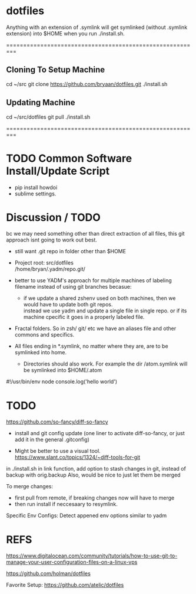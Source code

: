 # dotfiles

Anything with an extension of .symlink will get symlinked (without .symlink extension) into $HOME when you run ./install.sh.


=========================================================

## Cloning To Setup Machine

cd ~/src
git clone https://github.com/bryaan/dotfiles.git
./install.sh

## Updating Machine

cd ~/src/dotfiles
git pull
./install.sh

=========================================================

# TODO Common Software Install/Update Script
- pip install howdoi
- sublime settings.


# Discussion / TODO

bc we may need something other than direct extraction of all files, this git approach isnt going to work out best.

- still want .git repo in folder other than $HOME

- Project root:  src/dotfiles  
/home/bryan/.yadm/repo.git/


- better to use YADM's approach for multiple machines of labeling filename instead of using git branches becasue:
  - if we update a shared zshenv used on both machines, then we would have to update both git repos.  
    instead we use yadm and update a single file in single repo.  or if its machine cpecific it goes in a properly labeled file.
 

- Fractal folders.  So in zsh/ git/ etc we have an aliases file and other commons and specifics.
- All files ending in *.symlink, no matter where they are, are to be symlinked into home.
  - Directories should also work.  For example the dir /atom.symlink will be symlinked into $HOME/.atom


#!/usr/bin/env node console.log('hello world')




# TODO 

https://github.com/so-fancy/diff-so-fancy
- install and git config update (one liner to activate diff-so-fancy, or just add it in the general .gitconfig)

- Might be better to use a visual tool.
https://www.slant.co/topics/1324/~diff-tools-for-git



in ./install.sh  in link function, add option to stash changes in git, instead of backup with orig.backup
Also, would be nice to just let them be merged


To merge changes:
- first pull from remote, if breaking changes now will have to merge
- then run install if neccesaary to resymlink.


Specific Env Configs:
Detect appened env options similar to yadm
 


# REFS

https://www.digitalocean.com/community/tutorials/how-to-use-git-to-manage-your-user-configuration-files-on-a-linux-vps

https://github.com/holman/dotfiles

Favorite Setup:
https://github.com/atelic/dotfiles
